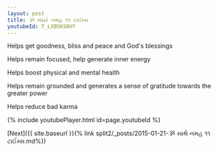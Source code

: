 ```yaml
---
layout: post
title: ૐ મઠારે નમહ ૧૧ ટાઈમ્સ
youtubeId: T_LXB5KS0VY
---
```

 
 
Helps get goodness, bliss and peace and God's blessings
 
Helps remain focused, help generate inner energy 
 
Helps boost physical and mental health 
 
Helps remain grounded and generates a sense of gratitude towards the greater power 
 
Helps reduce bad karma
 
 
 
 


{% include youtubePlayer.html id=page.youtubeId %}
 
[Next]({{ site.baseurl }}{% link  split2/_posts/2015-01-21-ૐ સાથે નમહ ૧૧ ટાઈમ્સ.md%})
 
